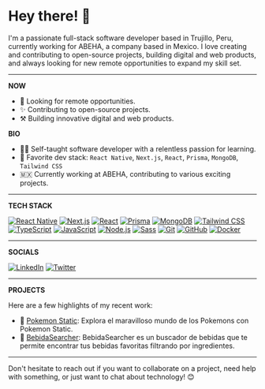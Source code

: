 # Hey there! 👋

I'm a passionate full-stack software developer based in Trujillo, Peru, currently working for ABEHA, a company based in Mexico. I love creating and contributing to open-source projects, building digital and web products, and always looking for new remote opportunities to expand my skill set.

---

**NOW**

- 🔎 Looking for remote opportunities.
- ✨ Contributing to open-source projects.
- ⚒️ Building innovative digital and web products.

**BIO**

- 🧑‍🚀 Self-taught software developer with a relentless passion for learning.
- 🧰 Favorite dev stack: `React Native`, `Next.js`, `React`, `Prisma`, `MongoDB`, `Tailwind CSS`
- 🇲🇽 Currently working at ABEHA, contributing to various exciting projects.

---

**TECH STACK**

[![React Native](https://img.shields.io/badge/React_Native-20232A?style=for-the-badge&logo=react&logoColor=61DAFB)](https://reactnative.dev/)
[![Next.js](https://img.shields.io/badge/Next.js-000000?style=for-the-badge&logo=nextdotjs&logoColor=white)](https://nextjs.org/)
[![React](https://img.shields.io/badge/React-20232A?style=for-the-badge&logo=react&logoColor=61DAFB)](https://reactjs.org/)
[![Prisma](https://img.shields.io/badge/Prisma-1B222D?style=for-the-badge&logo=prisma&logoColor=white)](https://www.prisma.io/)
[![MongoDB](https://img.shields.io/badge/MongoDB-4EA94B?style=for-the-badge&logo=mongodb&logoColor=white)](https://www.mongodb.com/)
[![Tailwind CSS](https://img.shields.io/badge/Tailwind_CSS-38B2AC?style=for-the-badge&logo=tailwind-css&logoColor=white)](https://tailwindcss.com/)
[![TypeScript](https://img.shields.io/badge/TypeScript-007ACC?style=for-the-badge&logo=typescript&logoColor=white)](https://www.typescriptlang.org/)
[![JavaScript](https://img.shields.io/badge/JavaScript-F7DF1E?style=for-the-badge&logo=javascript&logoColor=black)](https://developer.mozilla.org/en-US/docs/Web/JavaScript)
[![Node.js](https://img.shields.io/badge/Node.js-339933?style=for-the-badge&logo=nodedotjs&logoColor=white)](https://nodejs.org/)
[![Sass](https://img.shields.io/badge/Sass-CC6699?style=for-the-badge&logo=sass&logoColor=white)](https://sass-lang.com/)
[![Git](https://img.shields.io/badge/Git-F05032?style=for-the-badge&logo=git&logoColor=white)](https://git-scm.com/)
[![GitHub](https://img.shields.io/badge/GitHub-181717?style=for-the-badge&logo=github&logoColor=white)](https://github.com/)
[![Docker](https://img.shields.io/badge/Docker-2496ED?style=for-the-badge&logo=docker&logoColor=white)](https://www.docker.com/)


---

**SOCIALS**

[![LinkedIn](https://img.shields.io/badge/linkedin-%230077B5.svg?style=for-the-badge&logo=linkedin&logoColor=white)](https://www.linkedin.com/in/ejacobotiniano)
[![Twitter](https://img.shields.io/badge/Twitter-%231DA1F2.svg?style=for-the-badge&logo=Twitter&logoColor=white)](https://twitter.com/Elmjac1810)

---

**PROJECTS**

Here are a few highlights of my recent work:

- 📝 [Pokemon Static](https://pokemons-next.vercel.app/): Explora el maravilloso mundo de los Pokemons con Pokemon Static.
- 🚀 [BebidaSearcher](https://buscador-bebidas-beta.vercel.app/): BebidaSearcher es un buscador de bebidas que te permite encontrar tus bebidas favoritas filtrando por ingredientes.
---

Don't hesitate to reach out if you want to collaborate on a project, need help with something, or just want to chat about technology! 😊
